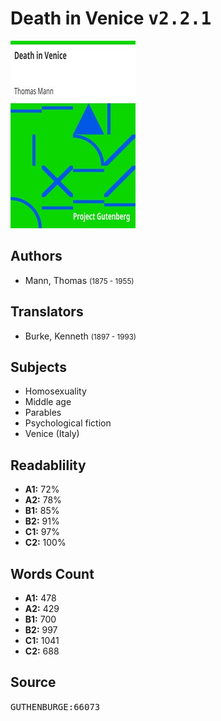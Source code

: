 # Death in Venice <kbd>v2.2.1</kbd>

![](./cover.medium.jpg "")

## Authors


 - Mann, Thomas <small>(1875 - 1955)</small>

## Translators


 - Burke, Kenneth <small>(1897 - 1993)</small>

## Subjects


 - Homosexuality
 - Middle age
 - Parables
 - Psychological fiction
 - Venice (Italy)

## Readablility


 - **A1:** 72%
 - **A2:** 78%
 - **B1:** 85%
 - **B2:** 91%
 - **C1:** 97%
 - **C2:** 100%

## Words Count


 - **A1:** 478
 - **A2:** 429
 - **B1:** 700
 - **B2:** 997
 - **C1:** 1041
 - **C2:** 688

## Source


<kbd>GUTHENBURGE:66073</kbd>
